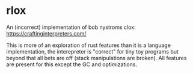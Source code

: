 # rlox
An (incorrect) implementation of bob nystroms clox: https://craftinginterpreters.com/

This is more of an exploration of rust features than it is a language implementation, the interepreter is "correct" for tiny toy programs but beyond 
that all bets are off (stack manipulations are broken).
All features are present for this except the GC and optimizations.
